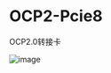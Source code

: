 # OCP2-Pcie8
OCP2.0转接卡

![image](https://github.com/Turnedback/OCP2-Pcie8/blob/master/img/1587116753218.jpg)

